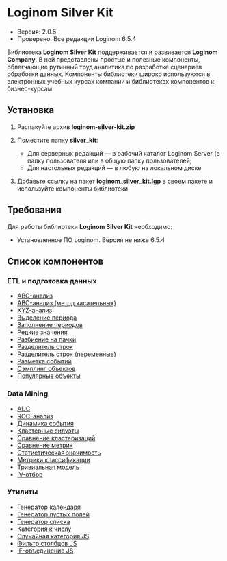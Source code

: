 # Loginom Silver Kit

* Версия: 2.0.6
* Проверено: Все редакции Loginom 6.5.4

Библиотека **Loginom Silver Kit** поддерживается и развивается **Loginom Company**. В ней представлены простые и полезные компоненты, облегчающие рутинный труд аналитика по разработке сценариев обработки данных. Компоненты библиотеки широко используются в электронных учебных курсах  компании и библиотеках компонентов к бизнес-курсам.

## Установка

1. Распакуйте архив **loginom-silver-kit.zip**

2. Поместите папку **silver_kit**:
   * Для серверных редакций — в рабочий каталог Loginom Server (в папку пользователя или в общую папку пользователей;
   * Для настольных редакций — в любую на локальном диске

3. Добавьте ссылку на пакет **loginom_silver_kit.lgp** в своем пакете и используйте компоненты библиотеки

## Требования

Для работы библиотеки **Loginom Silver Kit** необходимо:

* Установленное ПО Loginom. Версия не ниже 6.5.4

## Список компонентов

### ETL и подготовка данных

* [ABC-анализ](./docs/abc-analysis.md)
* [ABC-анализ (метод касательных)](./docs/abc-analysis-method-of-tangents.md)
* [XYZ-анализ](./docs/xyz-analysis.md)
* [Выделение периода](./docs/period-selection.md)
* [Заполнение периодов](./docs/filling-in-periods.md)
* [Редкие значения](./docs/rare-values.md)
* [Разбиение на пачки](./docs/fragmentation.md)
* [Разделитель строк](./docs/cell-splitter.md)
* [Разделитель строк (переменные)](./docs/cell-splitter-variables.md)
* [Разметка событий](./docs/event-labeling.md)
* [Сэмплинг объектов](./docs/objects-sampling.md)
* [Популярные объекты](./docs/popular-objects.md)

### Data Mining

* [AUC](./docs/auc.md)
* [ROC-анализ](./docs/roc.md)
* [Динамика события](./docs/dynamics-of-events.md)
* [Кластерные силуэты](./docs/cluster-silhouettes.md)
* [Сравнение кластеризаций](./docs/comparison-of-clustering.md)
* [Сравнение метрик](./docs/comparison-of-metrics.md)
* [Статистическая значимость](./docs/statistical-significance.md)
* [Метрики классификации](./docs/classification-metrics.md)
* [Тривиальная модель](./docs/trivial-model.md)
* [IV-отбор](./docs/iv-sampler.md)

### Утилиты

* [Генератор календаря](./docs/calendar-generator.md)
* [Генератор пустых полей](./docs/empty-fields-generator.md)
* [Генератор списка](./docs/list-generator.md)
* [Категория к числу](./docs/category-to-number.md)
* [Случайная категория JS](./docs/random-category.md)
* [Фильтр столбцов JS](./docs/column-filter.md)
* [IF-объединение JS](./docs/if-union.md)
